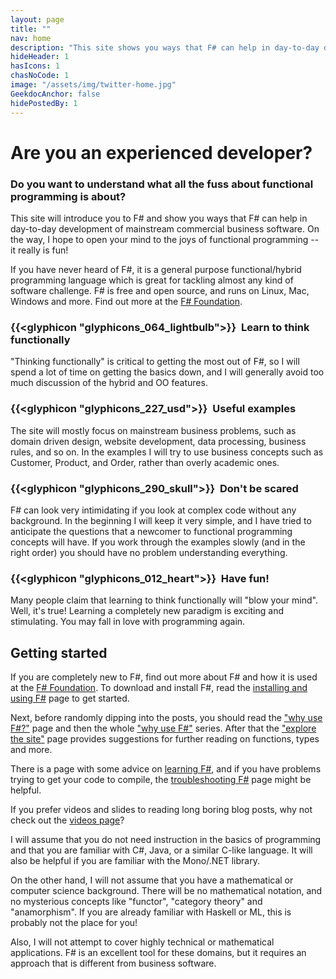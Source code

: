 ```yaml
---
layout: page
title: ""
nav: home
description: "This site shows you ways that F# can help in day-to-day development of mainstream commercial business software"
hideHeader: 1
hasIcons: 1
chasNoCode: 1
image: "/assets/img/twitter-home.jpg"
GeekdocAnchor: false
hidePostedBy: 1
---
```


# Are you an experienced developer?

### Do you want to understand what all the fuss about functional programming is about?



This site will introduce you to F# and show you ways that F# can help in day-to-day development of mainstream commercial business software. On the way, I hope to open your mind to the joys of functional programming -- it really is fun!

If you have never heard of F#, it is a general purpose functional/hybrid programming language which is great for tackling almost any kind of software challenge.  F# is free and open source, and runs on Linux, Mac, Windows and more. Find out more at the [F# Foundation](http://fsharp.org/).

### {{<glyphicon "glyphicons_064_lightbulb">}}&nbsp; Learn to think functionally

"Thinking functionally" is critical to getting the most out of F#, so I will spend a lot of time on getting the basics down, and I will generally avoid too much discussion of the hybrid and OO features.


### {{<glyphicon "glyphicons_227_usd">}}&nbsp; Useful examples

The site will mostly focus on mainstream business problems, such as domain driven design, website development, data processing, business rules, and so on.  In the examples I will try to use business concepts such as Customer, Product, and Order, rather than overly academic ones.

### {{<glyphicon "glyphicons_290_skull">}}&nbsp; Don't be scared

F# can look very intimidating if you look at complex code without any background. In the beginning I will keep it very simple, and I have tried to anticipate the questions that a newcomer to functional programming concepts will have. If you work through the examples slowly (and in the right order) you should have no problem understanding everything.


### {{<glyphicon "glyphicons_012_heart">}}&nbsp; Have fun!

Many people claim that learning to think functionally will "blow your mind". Well, it's true! Learning a completely new paradigm is exciting and stimulating. You may fall in love with programming again.

## Getting started

If you are completely new to F#, find out more about F# and how it is used at the [F# Foundation](http://fsharp.org/). To download and install F#, read the [installing and using F#](/installing-and-using/) page to get started.

Next, before randomly dipping into the posts, you should read the ["why use F#?"](/why-use-fsharp/) page and then the whole ["why use F#"](/series/why-use-fsharp.html) series. After that the ["explore the site"](/site-contents/) page provides suggestions for further reading on functions, types and more.

There is a page with some advice on [learning F#](/learning-fsharp/), and if you have problems trying to get your code to compile, the [troubleshooting F#](/troubleshooting-fsharp/) page might be helpful.

If you prefer videos and slides to reading long boring blog posts, why not check out the [videos page](/video)?

I will assume that you do not need instruction in the basics of programming and that you are familiar with C#, Java, or a similar C-like language.  It will also be helpful if you are familiar with the Mono/.NET library.

On the other hand, I will not assume that you have a mathematical or computer science background. There will be no mathematical notation, and no mysterious concepts like "functor", "category theory" and "anamorphism". If you are already familiar with Haskell or ML, this is probably not the place for you!

Also, I will not attempt to cover highly technical or mathematical applications. F# is an excellent tool for these domains, but it requires an approach that is different from business software.

